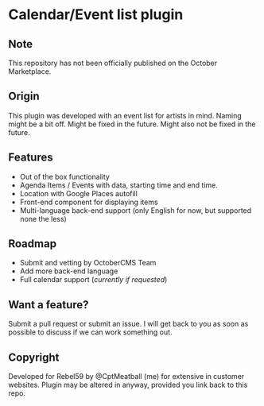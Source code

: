 # Calendar/Event list plugin

## Note
This repository has not been officially published on the October Marketplace. 

## Origin
This plugin was developed with an event list for artists in mind. Naming might be a bit off. Might be fixed in the future. Might also not be fixed in the future.

## Features
* Out of the box functionality
* Agenda Items / Events with data, starting time and end time.
* Location with Google Places autofill
* Front-end component for displaying items
* Multi-language back-end support (only English for now, but supported none the less)

## Roadmap
* Submit and vetting by OctoberCMS Team
* Add more back-end language
* Full calendar support (*currently if requested*)

## Want a feature?
Submit a pull request or submit an issue. I will get back to you as soon as possible to discuss if we can work something out.

## Copyright
Developed for Rebel59 by @CptMeatball (me) for extensive in customer websites. 
Plugin may be altered in anyway, provided you link back to this repo.
